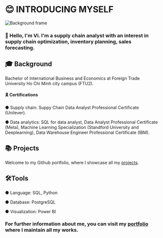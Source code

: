 # 😊 INTRODUCING MYSELF
![Background frame](https://github.com/user-attachments/assets/18744a54-952a-4205-a93f-fbfd48db7fc4)
### 👋 Hello, I'm Vi. I'm a supply chain analyst with an interest in supply chain optimization, inventory planning, sales forecasting.

## 🎓 Background
Bachelor of International Business and Economics at Foreign Trade University Ho Chi Minh city campus (FTU2).
#### 🎗️ Certifications
● Supply chain: Suppy Chain Data Analyst Professional Certificate (Unilever).

● Data analytics: SQL for data analyst, Data Analyst Professional Certificate (Meta), Machine Learning Specialization (Standford University and Deeplearning), Data Warehouse Engineer Professional Certificate (IBM).

## 📚 Projects
Welcome to my Github portfolio, where I showcase all my [projects](https://github.com/Tuong-Vi04/Tuong-Vi04/new/main#-projects).
## 🛠️Tools
● Language: SQL, Python

● Database: PostgreSQL

● Visualization: Power BI

### For further information about me, you can visit my [portfolio](https://tuongvi.cargo.site) where I maintain all my works.
